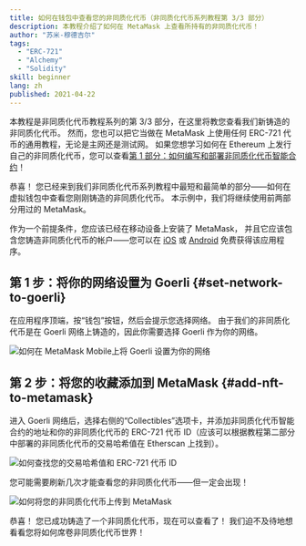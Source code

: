 ```yaml
---
title: 如何在钱包中查看您的非同质化代币（非同质化代币系列教程第 3/3 部分）
description: 本教程介绍了如何在 MetaMask 上查看所持有的非同质化代币！
author: "苏米-穆德吉尔"
tags:
  - "ERC-721"
  - "Alchemy"
  - "Solidity"
skill: beginner
lang: zh
published: 2021-04-22
---
```


本教程是非同质化代币教程系列的第 3/3 部分，在这里将教您查看我们新铸造的非同质化代币。 然而，您也可以把它当做在 MetaMask 上使用任何 ERC-721 代币的通用教程，无论是主网还是测试网。 如果您想学习如何在 Ethereum 上发行自己的非同质化代币，您可以查看[第 1 部分：如何编写和部署非同质化代币智能合约](/developers/tutorials/how-to-write-and-deploy-an-nft)！

恭喜！ 您已经来到我们非同质化代币系列教程中最短和最简单的部分——如何在虚拟钱包中查看您刚刚铸造的非同质化代币。 本示例中，我们将继续使用前两部分用过的 MetaMask。

作为一个前提条件，您应该已经在移动设备上安装了 MetaMask， 并且它应该包含您铸造非同质化代币的帐户——您可以在 [iOS](https://apps.apple.com/us/app/metamask-blockchain-wallet/id1438144202) 或 [Android](https://play.google.com/store/apps/details?id=io.metamask&hl=en_US&gl=US) 免费获得该应用程序。

## 第 1 步：将你的网络设置为 Goerli {#set-network-to-goerli}

在应用程序顶端，按“钱包”按钮，然后会提示您选择网络。 由于我们的非同质化代币是在 Goerli 网络上铸造的，因此你需要选择 Goerli 作为你的网络。

![如何在 MetaMask Mobile上将 Goerli 设置为你的网络](./goerliMetamask.gif)

## 第 2 步：将您的收藏添加到 MetaMask {#add-nft-to-metamask}

进入 Goerli 网络后，选择右侧的“Collectibles”选项卡，并添加非同质化代币智能合约的地址和你的非同质化代币的 ERC-721 代币 ID（应该可以根据教程第二部分中部署的非同质化代币的交易哈希值在 Etherscan 上找到）。

![如何查找您的交易哈希值和 ERC-721 代币 ID](./findNFTEtherscan.png)

您可能需要刷新几次才能查看您的非同质化代币——但一定会出现<Emoji text="😄" size={1} />！

![如何将您的非同质化代币上传到 MetaMask](./findNFTMetamask.gif)

恭喜！ 您已成功铸造了一个非同质化代币，现在可以查看了！ 我们迫不及待地想看看您将如何席卷非同质化代币世界！
